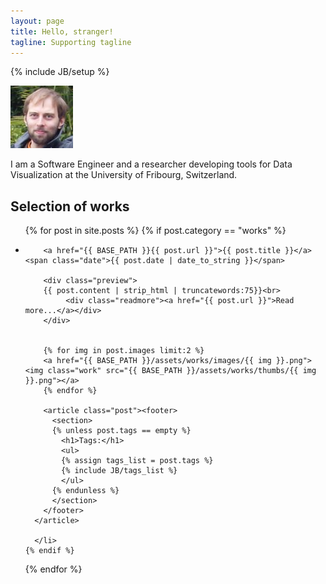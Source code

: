 ```yaml
---
layout: page
title: Hello, stranger!
tagline: Supporting tagline
---
```

{% include JB/setup %}



![Ilya Boyandin][me]


I am a Software Engineer and a researcher developing tools for Data Visualization
at the University of Fribourg, Switzerland.


## Selection of works

<ul class="works">
  {% for post in site.posts %}
    {% if post.category == "works" %}
      <li><!--<span>{{ post.date | date_to_string }}</span> &raquo; -->

        <a href="{{ BASE_PATH }}{{ post.url }}">{{ post.title }}</a>    <span class="date">{{ post.date | date_to_string }}</span>

        <div class="preview">
        {{ post.content | strip_html | truncatewords:75}}<br>
             <div class="readmore"><a href="{{ post.url }}">Read more...</a></div>
        </div>


        {% for img in post.images limit:2 %}
        <a href="{{ BASE_PATH }}/assets/works/images/{{ img }}.png"><img class="work" src="{{ BASE_PATH }}/assets/works/thumbs/{{ img }}.png"></a>
        {% endfor %}

        <article class="post"><footer>
          <section>
          {% unless post.tags == empty %}
            <h1>Tags:</h1>
            <ul>
            {% assign tags_list = post.tags %}
            {% include JB/tags_list %}
            </ul>
          {% endunless %}
          </section>
        </footer>
      </article>
              
      </li>
    {% endif %}
  {% endfor %}
</ul>








[me]: assets/images/myuserpic2-sm.jpg "Ilya Boyandin"





